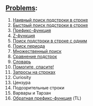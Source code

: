 ## [Problems](problems.pdf):
1. [Наивный поиск подстроки в строке](A.cpp)
2. [Быстрый поиск подстроки в строке](B.cpp)
3. [Префикс-функция](C.cpp)
4. [Z-функция](D.cpp)
5. [Поиск подстроки в строке с одним](E.cpp)
6. [Поиск периода](F.cpp)
7. [Множественный поиск](G.cpp)
8. [Сравнение подстрок](H.cpp)
9. [Словарь](I.cpp)
10. [Помогите, спасите!](J.cpp)
11. [Запросы на строках](K.cpp)
12. Curiosity
13. Цензура
14. Подозрительные строки
15. Варвары и Тарзан
16. [Обратная префикс-функция](P.cpp) (TL)

